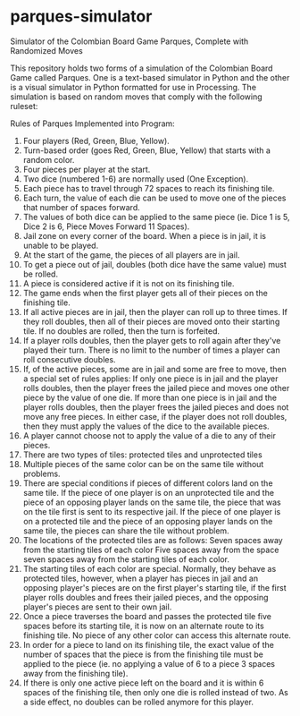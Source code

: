 # parques-simulator
Simulator of the Colombian Board Game Parques, Complete with Randomized Moves

This repository holds two forms of a simulation of the Colombian Board Game called Parques. One is a text-based simulator in Python and the other is a visual simulator in Python formatted for use in Processing. The simulation is based on random moves that comply with the following ruleset:



Rules of Parques Implemented into Program:
1. Four players (Red, Green, Blue, Yellow).
2. Turn-based order (goes Red, Green, Blue, Yellow) that starts with a random color.
3. Four pieces per player at the start.
4. Two dice (numbered 1-6) are normally used (One Exception).
5. Each piece has to travel through 72 spaces to reach its finishing tile.
6. Each turn, the value of each die can be used to move one of the pieces that number of spaces forward.
7. The values of both dice can be applied to the same piece (ie. Dice 1 is 5, Dice 2 is 6, Piece Moves Forward 11 Spaces).
8. Jail zone on every corner of the board. When a piece is in jail, it is unable to be played.
9. At the start of the game, the pieces of all players are in jail.
10. To get a piece out of jail, doubles (both dice have the same value) must be rolled.
12. A piece is considered active if it is not on its finishing tile.
13. The game ends when the first player gets all of their pieces on the finishing tile.
14. If all active pieces are in jail, then the player can roll up to three times. If they roll doubles, then all of their pieces are moved onto their starting tile. If no doubles are rolled, then the turn is forfeited.
15. If a player rolls doubles, then the player gets to roll again after they've played their turn. There is no limit to the number of times a player can roll consecutive doubles.
16. If, of the active pieces, some are in jail and some are free to move, then a special set of rules applies:
      If only one piece is in jail and the player rolls doubles, then the player frees the jailed piece and moves one other piece by the value of one die.
      If more than one piece is in jail and the player rolls doubles, then the player frees the jailed pieces and does not move any free pieces.
      In either case, if the player does not roll doubles, then they must apply the values of the dice to the available pieces.
17. A player cannot choose not to apply the value of a die to any of their pieces.
18. There are two types of tiles: protected tiles and unprotected tiles
19. Multiple pieces of the same color can be on the same tile without problems.
20. There are special conditions if pieces of different colors land on the same tile.
      If the piece of one player is on an unprotected tile and the piece of an opposing player lands on the same tile, the piece that was on the tile first is sent         to its respective jail.
      If the piece of one player is on a protected tile and the piece of an opposing player lands on the same tile, the pieces can share the tile without problem.
21. The locations of the protected tiles are as follows:
      Seven spaces away from the starting tiles of each color
      Five spaces away from the space seven spaces away from the starting tiles of each color.
22. The starting tiles of each color are special. Normally, they behave as protected tiles, however, when a player has pieces in jail and an opposing player's pieces are on the first player's starting tile, if the first player rolls doubles and frees their jailed pieces, and the opposing player's pieces are sent to their own jail.
23. Once a piece traverses the board and passes the protected tile five spaces before its starting tile, it is now on an alternate route to its finishing tile. No piece of any other color can access this alternate route.
24. In order for a piece to land on its finishing tile, the exact value of the number of spaces that the piece is from the finishing tile must be applied to the piece (ie. no applying a value of 6 to a piece 3 spaces away from the finishing tile).
25. If there is only one active piece left on the board and it is within 6 spaces of the finishing tile, then only one die is rolled instead of two. As a side effect, no doubles can be rolled anymore for this player.



